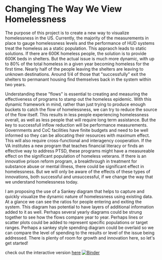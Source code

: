 # Changing The Way We View Homelessness

The purpose of this project is to create a new way to visualize homelessness in the US. Currently, the majority of the measurements in place to gauge homelessness levels and the performance of HUD systems treat the homeless as a static population. This appraoch leads to static solutions. If there are 600K homeless people, the solution is to provide 600K beds in shelters. But the actual issue is much more dynamic, with up to 80% of the total homeless in a given year becoming homeless for the first time. Nearly half of the people leaving the shelters are leaving to unknown destinations. Around 1/4 of those that "successfully" exit the shelters to permanant housing find themselves back in the system within two years. 

Understanding these "flows" is essential to creating and measuring the effectiveness of programs to stamp out the homeless epidemic. With this dynamic framework in mind, rather than just trying to produce enough buckets to catch the flow of homelessness, we can try to reduce the source of the flow itself. This results in less people experiencing homelessness overall, as well as less people that will require long term assistance. But the key to successfull inflow reduction will be performance measurements. Governments and CoC facilities have finite budgets and need to be well informed so they can be allocating their resources with maximum effect. This will also require cross-functional and interagency cooperation. If the VA institutes a new program that teaches financial literacy or finds an effective way to address PTSD, these programs might have a measureable effect on the significant population of homeless veterans. If there is an innovative prison reform program, a breakthrough in treatment for substance abuse or mental illness, there could be significant effect in homelessness. But we will only be aware of the effects of these types of innovations, both successful and unsuccessful, if we change the way that we understand homelessness today. 

I am proposing the use of a Sankey diagram that helps to capture and quickly visualize the dynamic nature of homelessness using existing data. At a glance we can see the ratios for people entering and exiting the system. This diagram has potential to have layers of additional information added to it as well. Perhaps several yearly diagrams could be strung together to see how the flows compare year to year. Perhaps lines or scatter plots could be added to represent specific populations or target ranges. Perhaps a sankey style spending diagram could be overlaid so we can compare the level of spending to the results or level of the issue being addressed. There is plenty of room for growth and innovation here, so let's get started!

check out the interactive version [here](https://hub.gke2.mybinder.org/user/nathaniel-j-sank.py-sppogrgm/voila/render/static_sankey.ipynb?token=9RfjhefnQ9-vpNqRt4Mxdw)
[![Binder](https://mybinder.org/badge_logo.svg)](https://mybinder.org/v2/gh/nathaniel-j/sank.py/HEAD?urlpath=voila%2Frender%2Fstatic_sankey.ipynb)
